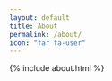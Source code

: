 ```yaml
---
layout: default
title: About
permalink: /about/
icon: "far fa-user"
---
```


{% include about.html %}
